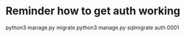 # Reminder how to get auth working

python3 manage.py migrate
python3 manage.py sqlmigrate auth 0001
